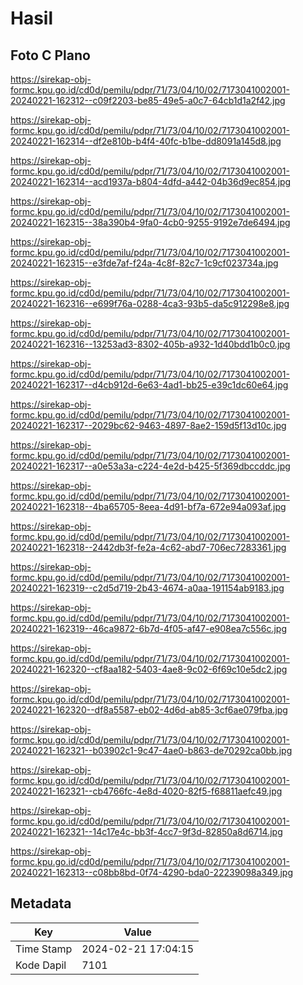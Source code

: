 # Hasil

## Foto C Plano

https://sirekap-obj-formc.kpu.go.id/cd0d/pemilu/pdpr/71/73/04/10/02/7173041002001-20240221-162312--c09f2203-be85-49e5-a0c7-64cb1d1a2f42.jpg

https://sirekap-obj-formc.kpu.go.id/cd0d/pemilu/pdpr/71/73/04/10/02/7173041002001-20240221-162314--df2e810b-b4f4-40fc-b1be-dd8091a145d8.jpg

https://sirekap-obj-formc.kpu.go.id/cd0d/pemilu/pdpr/71/73/04/10/02/7173041002001-20240221-162314--acd1937a-b804-4dfd-a442-04b36d9ec854.jpg

https://sirekap-obj-formc.kpu.go.id/cd0d/pemilu/pdpr/71/73/04/10/02/7173041002001-20240221-162315--38a390b4-9fa0-4cb0-9255-9192e7de6494.jpg

https://sirekap-obj-formc.kpu.go.id/cd0d/pemilu/pdpr/71/73/04/10/02/7173041002001-20240221-162315--e3fde7af-f24a-4c8f-82c7-1c9cf023734a.jpg

https://sirekap-obj-formc.kpu.go.id/cd0d/pemilu/pdpr/71/73/04/10/02/7173041002001-20240221-162316--e699f76a-0288-4ca3-93b5-da5c912298e8.jpg

https://sirekap-obj-formc.kpu.go.id/cd0d/pemilu/pdpr/71/73/04/10/02/7173041002001-20240221-162316--13253ad3-8302-405b-a932-1d40bdd1b0c0.jpg

https://sirekap-obj-formc.kpu.go.id/cd0d/pemilu/pdpr/71/73/04/10/02/7173041002001-20240221-162317--d4cb912d-6e63-4ad1-bb25-e39c1dc60e64.jpg

https://sirekap-obj-formc.kpu.go.id/cd0d/pemilu/pdpr/71/73/04/10/02/7173041002001-20240221-162317--2029bc62-9463-4897-8ae2-159d5f13d10c.jpg

https://sirekap-obj-formc.kpu.go.id/cd0d/pemilu/pdpr/71/73/04/10/02/7173041002001-20240221-162317--a0e53a3a-c224-4e2d-b425-5f369dbccddc.jpg

https://sirekap-obj-formc.kpu.go.id/cd0d/pemilu/pdpr/71/73/04/10/02/7173041002001-20240221-162318--4ba65705-8eea-4d91-bf7a-672e94a093af.jpg

https://sirekap-obj-formc.kpu.go.id/cd0d/pemilu/pdpr/71/73/04/10/02/7173041002001-20240221-162318--2442db3f-fe2a-4c62-abd7-706ec7283361.jpg

https://sirekap-obj-formc.kpu.go.id/cd0d/pemilu/pdpr/71/73/04/10/02/7173041002001-20240221-162319--c2d5d719-2b43-4674-a0aa-191154ab9183.jpg

https://sirekap-obj-formc.kpu.go.id/cd0d/pemilu/pdpr/71/73/04/10/02/7173041002001-20240221-162319--46ca9872-6b7d-4f05-af47-e908ea7c556c.jpg

https://sirekap-obj-formc.kpu.go.id/cd0d/pemilu/pdpr/71/73/04/10/02/7173041002001-20240221-162320--cf8aa182-5403-4ae8-9c02-6f69c10e5dc2.jpg

https://sirekap-obj-formc.kpu.go.id/cd0d/pemilu/pdpr/71/73/04/10/02/7173041002001-20240221-162320--df8a5587-eb02-4d6d-ab85-3cf6ae079fba.jpg

https://sirekap-obj-formc.kpu.go.id/cd0d/pemilu/pdpr/71/73/04/10/02/7173041002001-20240221-162321--b03902c1-9c47-4ae0-b863-de70292ca0bb.jpg

https://sirekap-obj-formc.kpu.go.id/cd0d/pemilu/pdpr/71/73/04/10/02/7173041002001-20240221-162321--cb4766fc-4e8d-4020-82f5-f68811aefc49.jpg

https://sirekap-obj-formc.kpu.go.id/cd0d/pemilu/pdpr/71/73/04/10/02/7173041002001-20240221-162321--14c17e4c-bb3f-4cc7-9f3d-82850a8d6714.jpg

https://sirekap-obj-formc.kpu.go.id/cd0d/pemilu/pdpr/71/73/04/10/02/7173041002001-20240221-162313--c08bb8bd-0f74-4290-bda0-22239098a349.jpg


## Metadata

| Key        | Value               |
| ---------- | ------------------- |
| Time Stamp | 2024-02-21 17:04:15 |
| Kode Dapil | 7101                |



